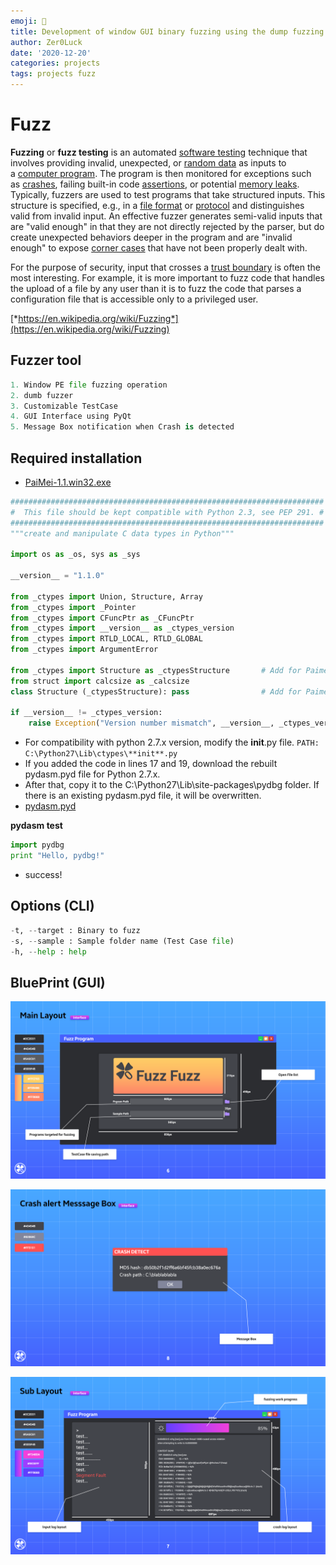 ```yaml
---
emoji: 🔎
title: Development of window GUI binary fuzzing using the dump fuzzing theory.
author: Zer0Luck
date: '2020-12-20'
categories: projects
tags: projects fuzz
---
```


# Fuzz

**Fuzzing** or **fuzz testing** is an automated [software testing](https://en.wikipedia.org/wiki/Software_testing) technique that involves providing invalid, unexpected, or [random data](https://en.wikipedia.org/wiki/Random_data) as inputs to a [computer program](https://en.wikipedia.org/wiki/Computer_program). The program is then monitored for exceptions such as [crashes](https://en.wikipedia.org/wiki/Crash_(computing)), failing built-in code [assertions](https://en.wikipedia.org/wiki/Assertion_(software_development)), or potential [memory leaks](https://en.wikipedia.org/wiki/Memory_leak). Typically, fuzzers are used to test programs that take structured inputs. This structure is specified, e.g., in a [file format](https://en.wikipedia.org/wiki/File_format) or [protocol](https://en.wikipedia.org/wiki/Communications_protocol) and distinguishes valid from invalid input. An effective fuzzer generates semi-valid inputs that are "valid enough" in that they are not directly rejected by the parser, but do create unexpected behaviors deeper in the program and are "invalid enough" to expose [corner cases](https://en.wikipedia.org/wiki/Corner_case) that have not been properly dealt with.

For the purpose of security, input that crosses a [trust boundary](https://en.wikipedia.org/wiki/Trust_boundary) is often the most interesting. For example, it is more important to fuzz code that handles the upload of a file by any user than it is to fuzz the code that parses a configuration file that is accessible only to a privileged user.

[*https://en.wikipedia.org/wiki/Fuzzing*](https://en.wikipedia.org/wiki/Fuzzing)

## Fuzzer tool

```python
1. Window PE file fuzzing operation
2. dumb fuzzer
3. Customizable TestCase
4. GUI Interface using PyQt
5. Message Box notification when Crash is detected
```

## Required installation

- [PaiMei-1.1.win32.exe](https://vallhalla-edition.tistory.com/attachment/cfile23.uf@9959693E5C98A9A80FBC86.exe)

```python
######################################################################
#  This file should be kept compatible with Python 2.3, see PEP 291. #
######################################################################
"""create and manipulate C data types in Python"""

import os as _os, sys as _sys

__version__ = "1.1.0"

from _ctypes import Union, Structure, Array
from _ctypes import _Pointer
from _ctypes import CFuncPtr as _CFuncPtr
from _ctypes import __version__ as _ctypes_version
from _ctypes import RTLD_LOCAL, RTLD_GLOBAL
from _ctypes import ArgumentError

from _ctypes import Structure as _ctypesStructure       # Add for Paimei
from struct import calcsize as _calcsize
class Structure (_ctypesStructure): pass                # Add for Paimei

if __version__ != _ctypes_version:
    raise Exception("Version number mismatch", __version__, _ctypes_version)
```

- For compatibility with python 2.7.x version, modify the **init**.py file.
`PATH: C:\Python27\Lib\ctypes\**init**.py`
- If you added the code in lines 17 and 19, download the rebuilt pydasm.pyd file for Python 2.7.x.
- After that, copy it to the C:\Python27\Lib\site-packages\pydbg folder.
If there is an existing pydasm.pyd file, it will be overwritten.
- [pydasm.pyd](https://vallhalla-edition.tistory.com/attachment/cfile27.uf@99B4814F5C98AB6A29F4DB.pyd)

**pydasm test**

```python
import pydbg
print "Hello, pydbg!"
```

- success!

## Options (CLI)

```python
-t, --target : Binary to fuzz
-s, --sample : Sample folder name (Test Case file)
-h, --help : help
```

## BluePrint (GUI)

![./Bl-8.png](./Bl-8.png)

![./Bl-10.png](./Bl-10.png)

![./Bl-9.png](./Bl-9.png)


```toc
```